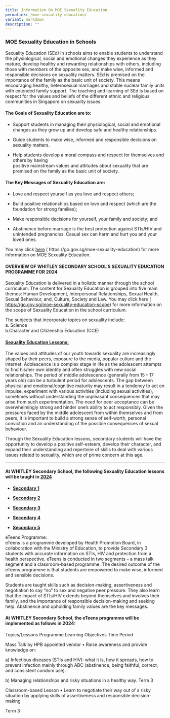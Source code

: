 ```yaml
---
title: Information On MOE Sexuality Education
permalink: /moe-sexuality-education/
variant: markdown
description: ""
---
```

<h3><strong>MOE Sexuality Education in Schools</strong></h3>
<p>Sexuality Education (SEd) in schools aims to enable students to understand
the physiological, social and emotional changes they experience as they
mature, develop healthy and rewarding relationships with others, including
those with members of the opposite sex, and make wise, informed and responsible
decisions on sexuality matters. SEd is premised on the importance of the
family as the basic unit of society. This means encouraging healthy, heterosexual
marriages and stable nuclear family units with extended family support.
The teaching and learning of SEd is based on respect for the values and
beliefs of the different ethnic and religious communities in Singapore
on sexuality issues.</p>
<h4>The <strong>Goals</strong> of Sexuality Education are to:</h4>
<ul data-tight="true" class="tight">
<li>
<p>Support students in managing their physiological, social and emotional
changes as they grow up and develop safe and healthy relationships.</p>
</li>
<li>
<p>Guide students to make wise, informed and responsible decisions on sexuality
matters.</p>
</li>
<li>
<p>Help students develop a moral compass and respect for themselves and others
by having
<br>positive mainstream values and attitudes about sexuality that are premised
on the family as the basic unit of society.</p>
</li>
</ul>
<h4>The <strong>Key Messages</strong> of Sexuality Education are:</h4>
<ul data-tight="true" class="tight">
<li>
<p>Love and respect yourself as you love and respect others;</p>
</li>
<li>
<p>Build positive relationships based on love and respect (which are the
foundation for strong families);</p>
</li>
<li>
<p>Make responsible decisions for yourself, your family and society; and</p>
</li>
<li>
<p>Abstinence before marriage is the best protection against STIs/HIV and
unintended pregnancies. Casual sex can harm and hurt you and your loved
ones.</p>
<p></p>
</li>
</ul>
<p>You may click <a href="https://go.gov.sg/moe-sexuality-education" rel="noopener noreferrer nofollow" target="_blank">here</a> (
<a rel="noopener noreferrer nofollow" target="_blank">https://go.gov.sg/moe-sexuality-education</a>) for more information on
MOE Sexuality Education.</p>
<h4><strong>OVERVIEW OF WHITLEY SECONDARY SCHOOL’S SEXUALITY EDUCATION PROGRAMME FOR 2024</strong></h4>
<p>Sexuality Education is delivered in a holistic manner through the school
curriculum. The content for Sexuality Education is grouped into five main
themes: Human Development, Interpersonal Relationships, Sexual Health,
Sexual Behaviour, and, Culture, Society and Law. You may click here (
<a href="https://go.gov.sg/moe-sexuality-education-scope" rel="noopener noreferrer nofollow" target="_blank">https://go.gov.sg/moe-sexuality-education-scope</a>) for more information
on the scope of Sexuality Education in the school curriculum.</p>
<p>The subjects that incorporate topics on sexuality include:
<br>a. Science
<br>b.Character and Citizenship Education (CCE)</p>
<h4><strong><u>Sexuality Education Lessons:</u></strong></h4>
<p>The values and attitudes of our youth towards sexuality are increasingly
shaped by their peers, exposure to the media, popular culture and the internet.
Adolescence is a complex stage in life as the adolescent attempts to find
his/her own identity and often struggles with new social relationships.
The period of middle adolescence (generally from 15 – 17 years old) can
be a turbulent period for adolescents. The gap between physical and emotional/cognitive
maturity may result in a tendency to act on impulse, experiment with various
activities (including sexual activities), sometimes without understanding
the unpleasant consequences that may arise from such experimentation. The
need for peer acceptance can be overwhelmingly strong and hinder one’s
ability to act responsibly. Given the pressures faced by the middle adolescent
from within themselves and from peers, it is important to build a strong
sense of self-worth, personal conviction and an understanding of the possible
consequences of sexual behaviour.</p>
<p>Through the Sexuality Education lessons, secondary students will have
the opportunity to develop a positive self-esteem, develop their character,
and expand their understanding and repertoire of skills to deal with various
issues related to sexuality, which are of prime concern at this age.</p>
<hr>
<h4><strong>At WHITLEY Secondary School, the following Sexuality Education lessons will be taught in <u>2024</u></strong></h4>
<ul data-tight="true" class="tight">
<li>
<p><strong><a href="/files/Secondary_1_SEX_EDU_2024.pdf" rel="noopener noreferrer nofollow" target="_blank">Secondary 1</a></strong>
</p>
</li>
<li>
<p><strong><a href="/files/Secondary_2_SEX_EDU_2024.pdf" rel="noopener noreferrer nofollow" target="_blank">Secondary 2</a></strong>
</p>
</li>
<li>
<p><strong><a href="/files/Secondary_3_SEX_EDU_2024.pdf" rel="noopener noreferrer nofollow" target="_blank">Secondary 3</a></strong>
</p>
</li>
<li>
<p><strong><a href="/files/Secondary_4_SEX_EDU_2024.pdf" rel="noopener noreferrer nofollow" target="_blank">Secondary 4</a></strong>
</p>
</li>
<li>
<p><strong><a href="/files/Secondary_5_SEX_EDU_2024.pdf" rel="noopener noreferrer nofollow" target="_blank">Secondary 5</a></strong>
</p>
</li>
</ul>
<p>eTeens Programme:
<br>eTeens is a programme developed by Health Promotion Board, in collaboration
with the Ministry of Education, to provide Secondary 3 students with accurate
information on STIs, HIV and protection from a health perspective. eTeens
is conducted in two segments – a mass talk segment and a classroom-based
programme. The desired outcome of the eTeens programme is that students
are empowered to make wise, informed and sensible decisions.
<br>
</p>
<p>Students are taught skills such as decision-making, assertiveness and
negotiation to say “no” to sex and negative peer pressure. They also learn
that the impact of STIs/HIV extends beyond themselves and involves their
family, and the importance of responsible decision-making and seeking help.
Abstinence and upholding family values are the key messages.</p>
<h4><strong>At WHITLEY Secondary School, the eTeens programme will be implemented as follows in 2024:</strong></h4>
<p>Topics/Lessons Programme Learning Objectives Time Period</p>
<p>Mass Talk by HPB appointed vendor • Raise awareness and provide knowledge
on:</p>
<p>a) Infectious diseases (STIs and HIV): what it is, how it spreads, how
to prevent infection mainly through ABC (abstinence, being faithful, correct,
and consistent condom use).</p>
<p>b) Managing relationships and risky situations in a healthy way. Term
3</p>
<p>Classroom-based Lesson • Learn to negotiate their way out of a risky situation
by applying skills of assertiveness and responsible decision-making</p>
<p>Term 3</p>
<p></p>